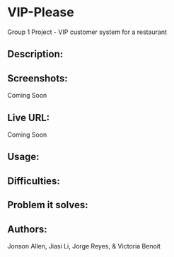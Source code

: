 # VIP-Please
Group 1 Project - VIP customer system for a restaurant 

## Description:

## Screenshots:
Coming Soon

## Live URL:
Coming Soon

## Usage:

## Difficulties:

## Problem it solves:

## Authors:
Jonson Allen, Jiasi Li, Jorge Reyes, & Victoria Benoit


